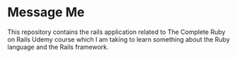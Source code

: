 # Message Me

This repository contains the rails application related to
The Complete Ruby on Rails Udemy course which I am taking to learn something
about the Ruby language and the Rails framework.
